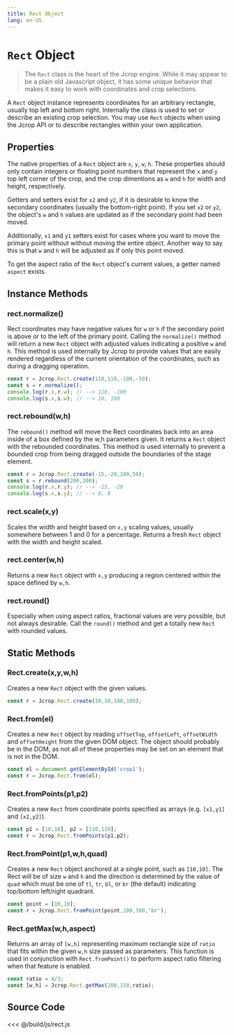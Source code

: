 ```yaml
---
title: Rect Object
lang: en-US
---
```


# `Rect` Object

> The `Rect` class is the heart of the Jcrop engine. While it may appear to
> be a plain old Javascript object, it has some unique behavior that makes
> it easy to work with coordinates and crop selections.

A `Rect` object instance represents coordinates for an arbitrary
rectangle, usually top left and bottom right. Internally the class
is used to set or describe an existing crop selection. You may
use `Rect` objects when using the Jcrop API or to describe rectangles
within your own application.

## Properties

The native properties of a `Rect` object are `x`, `y`, `w`, `h`. These
properties should only contain integers or floating point numbers that
represent the `x` and `y` top left corner of the crop, and the crop
dimentions as `w` and `h` for width and height, respectively.

Getters and setters exist for `x2` and `y2`, if it is desirable to
know the secondary coordinates (usually the bottom-right point). If
you set `x2` or `y2`, the object's `w` and `h` values are updated as
if the secondary point had been moved.

Additionally, `x1` and `y1` setters exist for cases where you want
to move the primary point without without moving the entire object.
Another way to say this is that `w` and `h` will be adjusted as if
only this point moved.

To get the aspect ratio of the `Rect` object's current values,
a getter named `aspect` exists.

## Instance Methods

### rect.normalize()

Rect coordinates may have negative values for `w` or `h` if the
secondary point is above or to the left of the primary point.
Calling the `normalize()` method will return a new `Rect` object
with adjusted values indicating a positive `w` and `h`. This method
is used internally by Jcrop to provide values that are easily
rendered regardless of the current orientation of the coordinates,
such as during a dragging operation.

```js
const r = Jcrop.Rect.create(110,110,-100,-50);
const s = r.normalize();
console.log(r.x,r.w); // --> 110, -100
console.log(s.x,s.w); // --> 10, 100
```

### rect.rebound(w,h)

The `rebound()` method will move the Rect coordinates back into an
area inside of a box defined by the w,h parameters given. It returns
a `Rect` object with the rebounded coordinates. This method is used
internally to prevent a bounded crop from being dragged outside the
boundaries of the stage element.

```js
const r = Jcrop.Rect.create(-15,-20,100,50);
const s = r.rebound(200,200);
console.log(r.x,r.y); // --> -15, -20
console.log(s.x,s.y); // --> 0, 0
```

### rect.scale(x,y)

Scales the width and height based on `x,y` scaling values,
usually somewhere between 1 and 0 for a percentage. Returns a
fresh `Rect` object with the width and height scaled.

### rect.center(w,h)

Returns a new `Rect` object with `x,y` producing a region
centered within the space defined by `w,h`.

### rect.round()

Especially when using aspect ratios, fractional values are very
possible, but not always desirable. Call the `round()` method and
get a totally new `Rect` with rounded values.

## Static Methods

### Rect.create(x,y,w,h)

Creates a new `Rect` object with the given values.

```js
const r = Jcrop.Rect.create(10,10,100,100);
```

### Rect.from(el)

Creates a new `Rect` object by reading `offsetTop`, `offsetLeft`, 
`offsetWidth` and `offsetHeight` from the given DOM object. The
object should probably be in the DOM, as not all of these properties
may be set on an element that is not in the DOM.

```js
const el = document.getElementById('crop1');
const r = Jcrop.Rect.from(el);
```

### Rect.fromPoints(p1,p2)

Creates a new `Rect` from coordinate points specified as arrays
(e.g. `[x1,y1]` and `[x2,y2]`).

```js
const p1 = [10,10], p2 = [110,110];
const r = Jcrop.Rect.fromPoints(p1,p2);
```

### Rect.fromPoint(p1,w,h,quad)

Creates a new `Rect` object anchored at a single point, such as `[10,10]`.
The Rect will be of size `w` and `h` and the direction is determined
by the value of `quad` which must be one of `tl`, `tr`, `bl`, or `br`
(the default) indicating top/bottom left/right quadrant.

```js
const point = [10,10];
const r = Jcrop.Rect.fromPoint(point,100,100,'br');
```

### Rect.getMax(w,h,aspect)

Returns an array of `[w,h]` representing maximum rectangle size
of `ratio` that fits within the given `w,h` size passed as parameters.
This function is used in conjunction with `Rect.fromPoint()` to
perform aspect ratio filtering when that feature is enabled.

```js
const ratio = 4/3;
const [w,h] = Jcrop.Rect.getMax(200,150,ratio);
```

## Source Code

<<< @/build/js/rect.js
